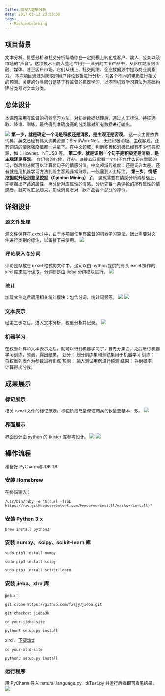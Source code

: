 ```yaml
---
title: 影视大数据分析
date: 2017-03-12 23:55:09
tags: 
  - MachineLearning
---
```

## 项目背景
文本分析、情感分析和社交分析帮助你在一定规模上转化成客户、病人、公众以及市场的“声音”。这项技术目前大量地应用于一系列的工业产品中，从医疗健康到金融、媒体、甚至客户市场。它们从线上、社交网络、企业数据源中提取商业洞察力。
本次项目通过对爬取的用户评论数据进行分析，对各个不同的电影进行相关的预测。关键的分类部分是基于有监督的机器学习，以不同机器学习算法为基础构建分类器对文本分类。
## 总体设计
本课题采用有监督的机器学习方法。对初始数据处理后，通过人工标注、特征选取、降维、训练，最终得到准确度高的分类器对所有数据进行输出。
<!--more-->
![](https://raw.githubusercontent.com/necusjz/p/master/EmotionAI/sa_1.png)
**第一步，就是确定一个词是积极还是消极，是主观还是客观**。
这一步主要依靠词典，英文已经有伟大词典资源：SentiWordNet。 无论积极消极、主观客观，还有词语的情感强度值都一并拿下。在中文领域，判断积极和消极已经有不少词典资源，如：Hownet、NTUSD 等。
**第二步，就是识别一个句子是积极还是消极，是主观还是客观**。
有词典的时候，好办。直接去匹配看一个句子有什么词典里面的词，然后加总就可以计算出句子的情感分值。中文领域的难度：还是词典太差。还有就是用机器学习方法判断主客观非常麻烦，一般需要人工标注。
**第三步，情感挖掘就升级到意见挖掘（Opinion Mining）了**。
这就需要在情感分析的基础上，先挖掘出产品的属性，再分析对应属性的情感。分析完每一条评论的所有属性的情感后，就可以汇总起来，形成消费者对一款产品各个部分的评价。
## 详细设计
### 源文件处理
源文件保存在 excel 中，由于本项目使用有监督的机器学习算法，因此需要对文件进行类别的标注，以备接下来使用。
![](https://raw.githubusercontent.com/necusjz/p/master/EmotionAI/sa_2.png)
### 评论录入与分词
评论是存放在 excel 格式的文件中，这可以由 python 提供的有关 excel 操作的 xlrd 库来进行读取。分词则是由 jieba 分词模块进行。
![](https://raw.githubusercontent.com/necusjz/p/master/EmotionAI/sa_3.png) 
### 统计
加载文件之后调用相关统计模块：包含分词，统计词频等。
![](https://raw.githubusercontent.com/necusjz/p/master/EmotionAI/sa_4.png)
![](https://raw.githubusercontent.com/necusjz/p/master/EmotionAI/sa_5.png)
### 文本表示
经第三步之后，进入文本分析，权重分析并记录。
![](https://raw.githubusercontent.com/necusjz/p/master/EmotionAI/sa_6.png)
### 机器学习
在权重计算和文本表示之后，就可以进行机器学习了，首先分集合，之后进行机器学习训练，预测，得出结果。
划分：
划分训练集和测试集用于机器学习
训练：
将权重列表作为参数进行训练
预测：
输入测试用例进行预测
结果：
得到概率，计算得出分数。
## 成果展示
### 标记展示
相关 excel 文件的标记展示，标记阶段尽量保证两类的数量要基本一致。
![](https://raw.githubusercontent.com/necusjz/p/master/EmotionAI/sa_7.png)
### 界面展示
界面设计由 python 的 tkinter 库参考设计。
![](https://raw.githubusercontent.com/necusjz/p/master/EmotionAI/sa_8.png)
![](https://raw.githubusercontent.com/necusjz/p/master/EmotionAI/sa_9.png)
## 操作流程
准备好 PyCharm和JDK 1.8
### 安装 Homebrew
在终端输入：
```
/usr/bin/ruby -e "$(curl -fsSL https://raw.githubusercontent.com/Homebrew/install/master/install)"
```
### 安装 Python 3.x
```
brew install python3
```
### 安装 numpy、scipy、scikit-learn 库
```
sudo pip3 install numpy
```
```
sudo pip3 install scipy
```
```
sudo pip3 install scikit-learn
```
### 安装 jieba、xlrd 库
jieba：
```
git clone https://github.com/fxsjy/jieba.git
```
```
git checkout jieba3k
```
```
cd your-jieba-site
```
```
python3 setup.py install
```
xlrd：
[下载xlrd](https://pypi.python.org/pypi/xlrd)
```
cd your-xlrd-site
```
```
python3 setup.py install
```
### 运行程序
用 PyCharm 导入 natural_language.py、tkTest.py 并运行后者即可看见结果。
![](https://raw.githubusercontent.com/necusjz/p/master/EmotionAI/sa_10.png)
